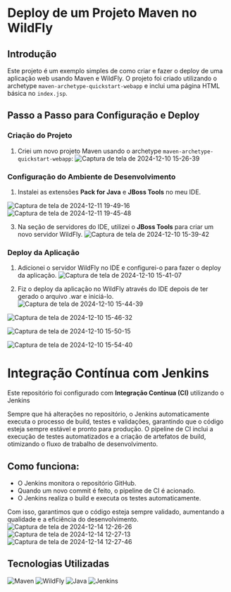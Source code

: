 
# Deploy de um Projeto Maven no WildFly

## Introdução

Este projeto é um exemplo simples de como criar e fazer o deploy de uma aplicação web usando Maven e WildFly. O projeto foi criado utilizando o archetype `maven-archetype-quickstart-webapp` e inclui uma página HTML básica no `index.jsp`.

## Passo a Passo para Configuração e Deploy

### Criação do Projeto

1. Criei um novo projeto Maven usando o archetype `maven-archetype-quickstart-webapp`:
![Captura de tela de 2024-12-10 15-26-39](https://github.com/user-attachments/assets/6cd823c0-6bb3-4df2-8a09-d63af8742d8e)

   


### Configuração do Ambiente de Desenvolvimento

1. Instalei as extensões **Pack for Java** e **JBoss Tools** no meu IDE.

   
![Captura de tela de 2024-12-11 19-49-16](https://github.com/user-attachments/assets/38a31f48-b737-4d28-ab7e-6b28c5ce7bc2)
![Captura de tela de 2024-12-11 19-45-48](https://github.com/user-attachments/assets/b2e3721d-d7d5-4b2c-8963-64eb0bcbc95c)


3. Na seção de servidores do IDE, utilizei o **JBoss Tools** para criar um novo servidor WildFly.
![Captura de tela de 2024-12-10 15-39-42](https://github.com/user-attachments/assets/f6adb1d6-83d5-4ead-ac98-20d47eb7e1c1)



   

### Deploy da Aplicação

1. Adicionei o servidor WildFly no IDE e configurei-o para fazer o deploy da aplicação.
![Captura de tela de 2024-12-10 15-41-07](https://github.com/user-attachments/assets/45c40612-4525-4313-b19f-0315e42840d2)



3. Fiz o deploy da aplicação no WildFly através do IDE depois de ter gerado o arquivo .war e iniciá-lo.
![Captura de tela de 2024-12-10 15-44-39](https://github.com/user-attachments/assets/fc76f80f-56fb-4109-a2e0-1183a5c15bc7)

![Captura de tela de 2024-12-10 15-46-32](https://github.com/user-attachments/assets/3f6dcf51-dbfe-44d7-80e8-f1b54543e224)

![Captura de tela de 2024-12-10 15-50-15](https://github.com/user-attachments/assets/4908f9d7-1afb-4a20-8152-d293bf7deb80)

![Captura de tela de 2024-12-10 15-54-40](https://github.com/user-attachments/assets/c3452c14-61af-47e5-8748-334ddd2c2f0c)


# Integração Contínua com Jenkins


Este repositório foi configurado com **Integração Contínua (CI)** utilizando o Jenkins 

Sempre que há alterações no repositório, o Jenkins automaticamente executa o processo de build, testes e validações, garantindo que o código esteja sempre estável e pronto para produção. O pipeline de CI inclui a execução de testes automatizados e a criação de artefatos de build, otimizando o fluxo de trabalho de desenvolvimento.

## Como funciona:
- O Jenkins monitora o repositório GitHub.
- Quando um novo commit é feito, o pipeline de CI é acionado.
- O Jenkins realiza o build e executa os testes automaticamente.

Com isso, garantimos que o código esteja sempre validado, aumentando a qualidade e a eficiência do desenvolvimento.
![Captura de tela de 2024-12-14 12-26-26](https://github.com/user-attachments/assets/33d2cb22-fd24-4acb-b0e7-8a086a5633f6)
![Captura de tela de 2024-12-14 12-27-13](https://github.com/user-attachments/assets/83024285-2b89-40ac-b64a-533ca5e5b936)
![Captura de tela de 2024-12-14 12-27-46](https://github.com/user-attachments/assets/87782bd3-c51d-444a-ad93-bd7f905b3c2b)









## Tecnologias Utilizadas

![Maven](https://img.shields.io/badge/Maven-C71A36?style=for-the-badge&logo=apachemaven&logoColor=white)
![WildFly](https://img.shields.io/badge/WildFly-6C757D?style=for-the-badge&logo=wildfly&logoColor=white)
![Java](https://img.shields.io/badge/Java-007396?style=for-the-badge&logo=oracle&logoColor=white)
![Jenkins](https://img.shields.io/badge/Jenkins-D24939?style=for-the-badge&logo=jenkins&logoColor=white)


